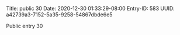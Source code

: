 Title: public 30
Date: 2020-12-30 01:33:29-08:00
Entry-ID: 583
UUID: a42739a3-7152-5a35-9258-54867dbde6e5

Public entry 30